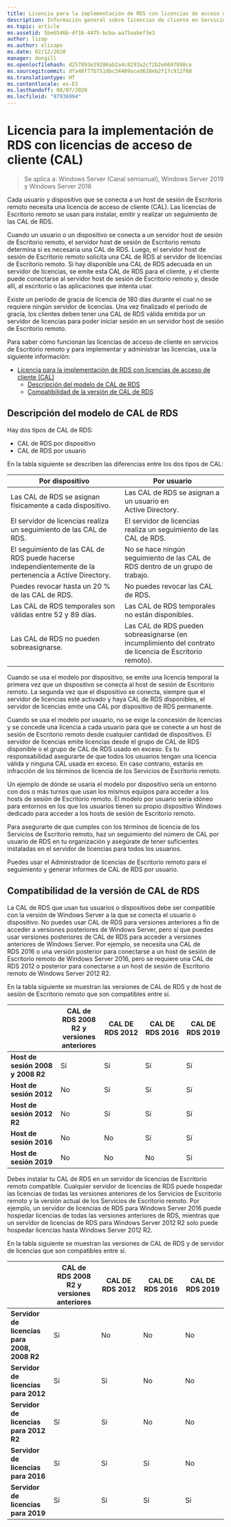 ```yaml
---
title: Licencia para la implementación de RDS con licencias de acceso de cliente (CAL)
description: Información general sobre licencias de cliente en Servicios de Escritorio remoto.
ms.topic: article
ms.assetid: 5be6546b-df16-4475-bcba-aa75aabef3e3
author: lizap
ms.author: elizapo
ms.date: 02/12/2020
manager: dongill
ms.openlocfilehash: d257893e19286ab2a4c8293a2cf2b2e6697898ce
ms.sourcegitcommit: dfa48f77b751dbc34409aced628eb2f17c912f08
ms.translationtype: HT
ms.contentlocale: es-ES
ms.lasthandoff: 08/07/2020
ms.locfileid: "87936994"
---
```

# <a name="license-your-rds-deployment-with-client-access-licenses-cals"></a>Licencia para la implementación de RDS con licencias de acceso de cliente (CAL)

>Se aplica a: Windows Server (Canal semianual), Windows Server 2019 y Windows Server 2016

Cada usuario y dispositivo que se conecta a un host de sesión de Escritorio remoto necesita una licencia de acceso de cliente (CAL). Las licencias de Escritorio remoto se usan para instalar, emitir y realizar un seguimiento de las CAL de RDS.

Cuando un usuario o un dispositivo se conecta a un servidor host de sesión de Escritorio remoto, el servidor host de sesión de Escritorio remoto determina si es necesaria una CAL de RDS. Luego, el servidor host de sesión de Escritorio remoto solicita una CAL de RDS al servidor de licencias de Escritorio remoto. Si hay disponible una CAL de RDS adecuada en un servidor de licencias, se emite esta CAL de RDS para el cliente, y el cliente puede conectarse al servidor host de sesión de Escritorio remoto y, desde allí, al escritorio o las aplicaciones que intenta usar.

Existe un período de gracia de licencia de 180 días durante el cual no se requiere ningún servidor de licencias. Una vez finalizado el período de gracia, los clientes deben tener una CAL de RDS válida emitida por un servidor de licencias para poder iniciar sesión en un servidor host de sesión de Escritorio remoto.

Para saber cómo funcionan las licencias de acceso de cliente en servicios de Escritorio remoto y para implementar y administrar las licencias, usa la siguiente información:

- [Licencia para la implementación de RDS con licencias de acceso de cliente (CAL)](#license-your-rds-deployment-with-client-access-licenses-cals)
  - [Descripción del modelo de CAL de RDS](#understanding-the-rds-cal-model)
  - [Compatibilidad de la versión de CAL de RDS](#rds-cal-version-compatibility)

## <a name="understanding-the-rds-cal-model"></a>Descripción del modelo de CAL de RDS

Hay dos tipos de CAL de RDS:

- CAL de RDS por dispositivo
- CAL de RDS por usuario

En la tabla siguiente se describen las diferencias entre los dos tipos de CAL:

| Por dispositivo                                                     | Por usuario                                                                         |
|----------------------------------------------------------------|----------------------------------------------------------------------------------|
| Las CAL de RDS se asignan físicamente a cada dispositivo.                   | Las CAL de RDS se asignan a un usuario en Active Directory.                                 |
| El servidor de licencias realiza un seguimiento de las CAL de RDS.                        | El servidor de licencias realiza un seguimiento de las CAL de RDS.                                          |
| El seguimiento de las CAL de RDS puede hacerse independientemente de la pertenencia a Active Directory. | No se hace ningún seguimiento de las CAL de RDS dentro de un grupo de trabajo.                                       |
| Puedes revocar hasta un 20 % de las CAL de RDS.                              | No puedes revocar las CAL de RDS.                                                      |
| Las CAL de RDS temporales son válidas entre 52 y 89 días.                       | Las CAL de RDS temporales no están disponibles.                                                |
| Las CAL de RDS no pueden sobreasignarse.                                  | Las CAL de RDS pueden sobreasignarse (en incumplimiento del contrato de licencia de Escritorio remoto). |

Cuando se usa el modelo por dispositivo, se emite una licencia temporal la primera vez que un dispositivo se conecta al host de sesión de Escritorio remoto. La segunda vez que el dispositivo se conecta, siempre que el servidor de licencias esté activado y haya CAL de RDS disponibles, el servidor de licencias emite una CAL por dispositivo de RDS permanente.

Cuando se usa el modelo por usuario, no se exige la concesión de licencias y se concede una licencia a cada usuario para que se conecte a un host de sesión de Escritorio remoto desde cualquier cantidad de dispositivos. El servidor de licencias emite licencias desde el grupo de CAL de RDS disponible o el grupo de CAL de RDS usado en exceso. Es tu responsabilidad asegurarte de que todos los usuarios tengan una licencia válida y ninguna CAL usada en exceso. En caso contrario, estarás en infracción de los términos de licencia de los Servicios de Escritorio remoto.

Un ejemplo de dónde se usaría el modelo por dispositivo sería un entorno con dos o más turnos que usan los mismos equipos para acceder a los hosts de sesión de Escritorio remoto. El modelo por usuario sería idóneo para entornos en los que los usuarios tienen su propio dispositivo Windows dedicado para acceder a los hosts de sesión de Escritorio remoto.

Para asegurarte de que cumples con los términos de licencia de los Servicios de Escritorio remoto, haz un seguimiento del número de CAL por usuario de RDS en tu organización y asegúrate de tener suficientes instaladas en el servidor de licencias para todos los usuarios.

Puedes usar el Administrador de licencias de Escritorio remoto para el seguimiento y generar informes de CAL de RDS por usuario.

## <a name="rds-cal-version-compatibility"></a>Compatibilidad de la versión de CAL de RDS

La CAL de RDS que usan tus usuarios o dispositivos debe ser compatible con la versión de Windows Server a la que se conecta el usuario o dispositivo. No puedes usar CAL de RDS para versiones anteriores a fin de acceder a versiones posteriores de Windows Server, pero sí que puedes usar versiones posteriores de CAL de RDS para acceder a versiones anteriores de Windows Server. Por ejemplo, se necesita una CAL de RDS 2016 o una versión posterior para conectarse a un host de sesión de Escritorio remoto de Windows Server 2016, pero se requiere una CAL de RDS 2012 o posterior para conectarse a un host de sesión de Escritorio remoto de Windows Server 2012 R2.

En la tabla siguiente se muestran las versiones de CAL de RDS y de host de sesión de Escritorio remoto que son compatibles entre sí.

|                  | CAL de RDS 2008 R2 y versiones anteriores | CAL DE RDS 2012 | CAL DE RDS 2016 | CAL DE RDS 2019 |
|---------------------------------|--------|--------|--------|--------|
| **Host de sesión 2008 y 2008 R2** | Sí    | Sí    | Sí    | Sí     |
| **Host de sesión 2012**         | No     | Sí    | Sí    | Sí    |
| **Host de sesión 2012 R2**      | No     | Sí    | Sí    | Sí    |
| **Host de sesión 2016**         | No     | No     | Sí    | Sí    |
| **Host de sesión 2019**         | No     | No     | No     | Sí    |

Debes instalar tu CAL de RDS en un servidor de licencias de Escritorio remoto compatible. Cualquier servidor de licencias de RDS puede hospedar las licencias de todas las versiones anteriores de los Servicios de Escritorio remoto y la versión actual de los Servicios de Escritorio remoto. Por ejemplo, un servidor de licencias de RDS para Windows Server 2016 puede hospedar licencias de todas las versiones anteriores de RDS, mientras que un servidor de licencias de RDS para Windows Server 2012 R2 solo puede hospedar licencias hasta Windows Server 2012 R2.

En la tabla siguiente se muestran las versiones de CAL de RDS y de servidor de licencias que son compatibles entre sí.

|                  | CAL de RDS 2008 R2 y versiones anteriores | CAL DE RDS 2012 | CAL DE RDS 2016 | CAL DE RDS 2019 |
|---------------------------------|--------|--------|--------|--------|
| **Servidor de licencias para 2008, 2008 R2** | Sí    | No   | No   | No    |
| **Servidor de licencias para 2012**         | Sí     | Sí    | No   | No    |
| **Servidor de licencias para 2012 R2**      | Sí     | Sí    | No   | No    |
| **Servidor de licencias para 2016**         | Sí     | Sí    | Sí   | No    |
| **Servidor de licencias para 2019**         | Sí     | Sí    | Sí  | Sí   |
